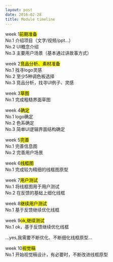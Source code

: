 ```yaml
---
layout: post
date: 2016-02-28
title: Module timeline
---
```


week 1<mark>前期准备</mark>
<br>No.1 介绍项目（文字/视频/ppt...）
<br>No.2 UI概念介绍
<br>No.3 主要用户场景（基本通过讲故事方式）

week 2<mark>竞品分析、素材准备</mark>
<br>No.1 找寻logo灵感
<br>No.2 至少5种调色板选择
<br>No.3 竞品分析，找寻UI例子、灵感

week 3<mark>草图</mark>
<br>No.1 完成粗糙界面草图

week 4<mark>确定</mark>
<br>No.1 logo确定
<br>No.2 色系确定
<br>No.3 简单UI逻辑界面结构确定

week 5<mark>完善</mark>
<br>No.1 完善信息图
<br>No.2 完善用户场景

week 6<mark>线框图</mark>
<br>No.1 完成较为精细的线框图原型

week 7<mark>用户测试</mark>
<br>No.1 将线框图用于用户测试
<br>No.2 在反馈的基础上细化线框

week 8<mark>继续用户测试</mark> 
<br>No.1 基于反馈继续优化线框

week 9<mark>ok,继续测试</mark>
<br>No.1 ok，基于反馈继续优化线框

<a>...yes,我需要不断优化、不断细化线框原型...</a>

week 10<mark>视觉稿</mark>
<br>No.1 开始视觉稿设计，有必要时，不断改进线框原型